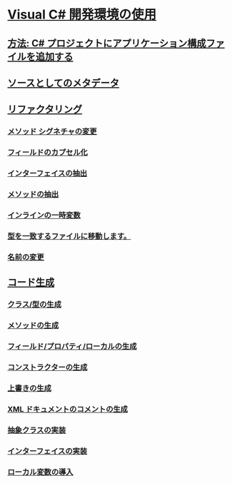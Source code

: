 # [Visual C# 開発環境の使用](using-the-visual-studio-development-environment-for-csharp.md)
## [方法: C# プロジェクトにアプリケーション構成ファイルを追加する](how-to-add-an-application-configuration-file-to-a-csharp-project.md)
## [ソースとしてのメタデータ](metadata-as-source.md)
## [リファクタリング](refactoring-csharp.md)
### [メソッド シグネチャの変更](refactoring/change-method-signature.md)
### [フィールドのカプセル化](refactoring/encapsulate-field.md)
### [インターフェイスの抽出](refactoring/extract-interface.md)
### [メソッドの抽出](refactoring/extract-method.md)
### [インラインの一時変数](refactoring/inline-temporary-variable.md)
### [型を一致するファイルに移動します。](refactoring/move-type-to-matching-file.md)
### [名前の変更](refactoring/rename.md)
## [コード生成](code-generation-csharp.md)
### [クラス/型の生成](code-generation/generate-class-type.md)
### [メソッドの生成](code-generation/generate-method.md)
### [フィールド/プロパティ/ローカルの生成](code-generation/generate-field-property-local.md)
### [コンストラクターの生成](code-generation/generate-constructor.md)
### [上書きの生成](code-generation/generate-override.md)
### [XML ドキュメントのコメントの生成](code-generation/generate-xml-documentation-comments.md)
### [抽象クラスの実装](code-generation/implement-abstract-class.md)
### [インターフェイスの実装](code-generation/implement-interface.md)
### [ローカル変数の導入](code-generation/introduce-local-variable.md)